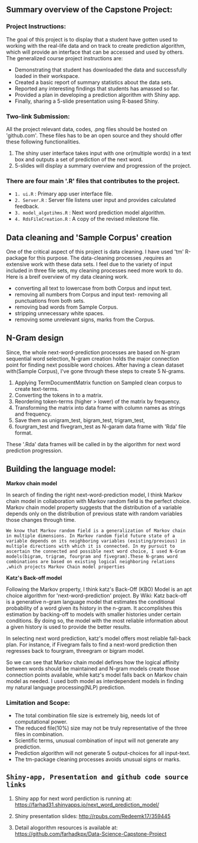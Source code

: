 
## **Summary overview of the Capstone Project:**

### Project Instructions:
The goal of this project is to display that a student have gotten used to working with the real-life data and on track to create prediction algorithm, which will provide an interface that can be accessed and used by others. The generalized course project instructions are:
  - Demonstrating that student has downloaded the data and successfully loaded in their workspace.
  - Created a basic report of summary statistics about the data sets.
  - Reported any interesting findings that students has amassed so far.
  - Provided a plan in developing a prediction algorithm with Shiny app.
  - Finally, sharing a 5-slide presentation using R-based Shiny.

### Two-link Submission:
All the project relevant data, codes, .png  files should be hosted on 'github.com'. These files has to be an open source and they should offer these following functionalities.
1. The shiny user interface takes input with one or(multiple words) in a text box and outputs a set of prediction of the next word.
2. 5-slides will display a summary overview and progression of the project.

### There are four main '.R' files that contributes to the project.
* `1. ui.R` : Primary app user interface file.
* `2. Server.R` : Server file listens user input and provides calculated feedback.
* `3. model_algotihms.R` : Next word prediction model algorithm.
* `4. RdsFileCreation.R` : A copy of the revised milestone file.

## Data cleaning and 'Sample Corpus' creation
One of the critical aspect of this project is data cleaning. I have used 'tm' R-package for this purpose. The data-cleaning processes
,requires an extensive work with these data sets. I feel due to the variety of input included in three file sets, my cleaning processes need more work to do. Here is a breif overview of my data cleaning work.
- converting all text to lowercase from both Corpus and input text.
- removing all numbers from Corpus and input text- removing all punctuations from both sets.
- removing bad words from Sample Corpus.
- stripping unnecessary white spaces.
- removing some unrelevant signs, marks from the Corpus.

## N-Gram design
Since, the whole next-word-prediction processes are based on N-gram sequential word selection, N-gram creation holds the major connection point for finding next possible word choices. After having a clean dataset with(Sample Corpus), I've gone through these steps to create 5 N-grams.

 1. Applying TermDocumentMatrix function on Sampled clean corpus to create text-terms.
 2. Converting the tokens in to a matrix.
 3. Reordering token-terms (higher > lower) of the matrix by frequency.
 4. Transforming the matrix into data frame with column names as strings and frequency.
 5. Save them as unigram_test, bigram_test, trigram_test,
 6. fourgram_test and fivegram_test as N-garam data frame with 'Rda' file format.

These '.Rda' data frames will be called in by the algorithm for next word prediction progression.

## Building the language model:
**Markov chain model**

In search of finding the right next-word-prediction model, I think Markov chain model in collaboration with Markov 
random field is the perfect choice. Markov chain model property suggests that the distribution of a variable depends only on the distribution of previous state with random variables those changes through time.

`We know that Markov random field is a generalization of Markov chain in multiple dimensions. In Markov random field future state of a variable depends on its neighboring variables (existing/previous) in multiple directions with which it is connected.
In my pursuit to ascertain the connected and possible next word choice, I used N-Gram models(bigram, trigram, fourgram and fivegram).These N-grams word combinations are based on existing logical neighboring relations ,which projects Markov Chain model properties`

**Katz's Back-off model**

Following the Markov property, I think katz's Back-Off (KBO) Model is an apt choice algorithm for 'next-word-prediction' project. 
By Wiki: Katz back-off is a generative n-gram language model that estimates the conditional probability of a word given its history in the n-gram. It accomplishes this estimation by backing-off to models with smaller histories under certain conditions. By doing so, the model with the most reliable information about a given history is used to provide the better results.

In selecting next word prediction, katz's model offers most reliable fall-back plan. For instance, if Fivegram fails to find a next-word prediction then regresses back to fourgram, threegram or bigram model.

So we can see that Markov chain model defines how the logical affinity between words should be maintained and N-gram models create those connection points available, while katz's model falls back on Markov chain model as needed. I used both model as interdependent models in finding my natural language processing(NLP) prediction.
                                  
### Limitation and Scope:
* The total combination file size is extremely big, needs lot of computational power.
* The reduced file(10%) size may not be truly representative of the three files in combination.
* Scientific terms, unusual combination of input will not generate any prediction.
* Prediction algorithm will not generate 5 output-choices for all input-text.
* The tm-package cleaning processes avoids unusual signs or marks.

## **`Shiny-app, Presentation and github code source links`**

1. Shiny app for next word perdiction is running at: https://farhad31.shinyapps.io/next_word_prediction_model/

2. Shiny presentation slides: http://rpubs.com/Redeemk17/359445

3. Detail alogorithm resources is available at: https://github.com/farhadkpx/Data-Science-Capstone-Project

